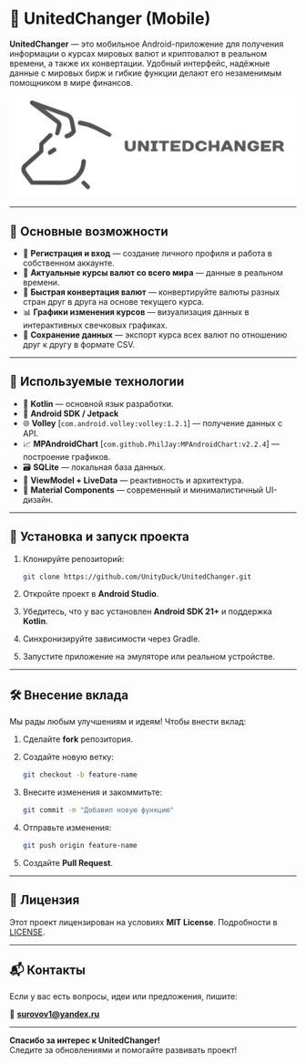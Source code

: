 # 📱 UnitedChanger (Mobile)

**UnitedChanger** — это мобильное Android-приложение для получения информации о курсах мировых валют и криптовалют в реальном времени, а также их конвертации. Удобный интерфейс, надёжные данные с мировых бирж и гибкие функции делают его незаменимым помощником в мире финансов.

![Logo](images/ReadMeIcon.png)

---

## 🔧 Основные возможности

- 🔐 **Регистрация и вход** — создание личного профиля и работа в собственном аккаунте.
- 💱 **Актуальные курсы валют со всего мира** — данные в реальном времени.
- 🔄 **Быстрая конвертация валют** — конвертируйте валюты разных стран друг в друга на основе текущего курса.
- 📊 **Графики изменения курсов** — визуализация данных в интерактивных свечковых графиках.
- 💾 **Сохранение данных** — экспорт курса всех валют по отношению друг к другу в формате CSV.

---

## 🧰 Используемые технологии

- 🧠 **Kotlin** — основной язык разработки.
- 🧩 **Android SDK / Jetpack**
- 🌐 **Volley** [`com.android.volley:volley:1.2.1`] — получение данных с API.
- 📈 **MPAndroidChart** [`com.github.PhilJay:MPAndroidChart:v2.2.4`] — построение графиков.
- 🗃 **SQLite** — локальная база данных.
- 🔄 **ViewModel + LiveData** — реактивность и архитектура.
- 🎨 **Material Components** — современный и минималистичный UI-дизайн.

---

## 🚀 Установка и запуск проекта

1. Клонируйте репозиторий:

   ```bash
   git clone https://github.com/UnityDuck/UnitedChanger.git
   ```

2. Откройте проект в **Android Studio**.

3. Убедитесь, что у вас установлен **Android SDK 21+** и поддержка **Kotlin**.

4. Синхронизируйте зависимости через Gradle.

5. Запустите приложение на эмуляторе или реальном устройстве.

---

## 🛠 Внесение вклада

Мы рады любым улучшениям и идеям! Чтобы внести вклад:

1. Сделайте **fork** репозитория.
2. Создайте новую ветку:

   ```bash
   git checkout -b feature-name
   ```

3. Внесите изменения и закоммитьте:

   ```bash
   git commit -m "Добавил новую функцию"
   ```

4. Отправьте изменения:

   ```bash
   git push origin feature-name
   ```
   
5. Создайте **Pull Request**.

---

## 📄 Лицензия

Этот проект лицензирован на условиях **MIT License**. Подробности в [LICENSE](LICENSE).

---

## 📬 Контакты

Если у вас есть вопросы, идеи или предложения, пишите:

📧 **surovov1@yandex.ru**

---

**Спасибо за интерес к UnitedChanger!**  
Следите за обновлениями и помогайте развивать проект!
